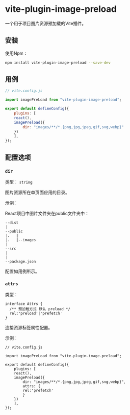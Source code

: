 # vite-plugin-image-preload

一个用于项目图片资源预加载的Vite插件。

## 安装

使用Npm：

```bash
npm install vite-plugin-image-preload --save-dev
```

## 用例

```js
// vite.config.js

import imagePreLoad from "vite-plugin-image-preload";

export default defineConfig({
    plugins: [
	react(), 
	imagePreload({ 
	    dir: "images/**/*.{png,jpg,jpeg,gif,svg,webp}"
	})
    ],
});
```

## 配置选项

### `dir`

类型： `string`

图片资源所在单页面应用的目录。

示例：

React项目中图片文件夹在public文件夹中：

```
--dist
|
--public
|.   |
|.   |--images
|
--src
|
|
--package.json
```

配置如用例所示。

### `attrs`

类型：

```
interface Attrs {
  /** 预加载方式 默认 preload */
  rel:'preload'|'prefetch'
}
```

连接资源标签属性配置。

示例：

```
// vite.config.js

import imagePreLoad from "vite-plugin-image-preload";

export default defineConfig({
    plugins: [
	react(), 
	imagePreload({ 
	    dir: "images/**/*.{png,jpg,jpeg,gif,svg,webp}",
	    attrs: {
	  	rel:'prefetch'
	    }
	})
    ],
});
```

